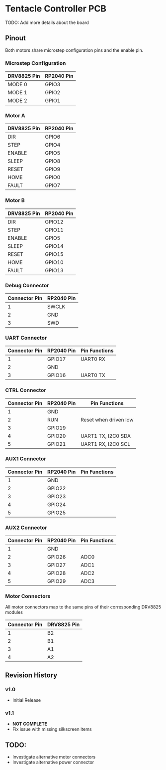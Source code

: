 # Tentacle Controller PCB

TODO: Add more details about the board

## Pinout

Both motors share microstep configuration pins and the enable pin.

### Microstep Configuration

| **DRV8825 Pin** 	| **RP2040 Pin** 	|
|-----------------	|----------------	|
| MODE 0           	| GPIO3          	|
| MODE 1           	| GPIO2          	|
| MODE 2          	| GPIO1          	|



### Motor A

| **DRV8825 Pin** 	| **RP2040 Pin** 	|
|-----------------	|----------------	|
| DIR             	| GPIO6          	|
| STEP            	| GPIO4          	|
| ENABLE          	| GPIO5          	|
| SLEEP           	| GPIO8          	|
| RESET           	| GPIO9          	|
| HOME            	| GPIO0          	|
| FAULT           	| GPIO7          	|


### Motor B

| **DRV8825 Pin** 	| **RP2040 Pin** 	|
|-----------------	|----------------	|
| DIR             	| GPIO12          	|
| STEP            	| GPIO11          	|
| ENABLE          	| GPIO5          	|
| SLEEP           	| GPIO14          	|
| RESET           	| GPIO15          	|
| HOME            	| GPIO10          	|
| FAULT           	| GPIO13          	|


### Debug Connector

| **Connector Pin** | **RP2040 Pin** |
|-----------------	|----------------|
| 1             	| SWCLK          |
| 2            	    | GND          	 |
| 3           	    | SWD          	 |


### UART Connector

| **Connector Pin** | **RP2040 Pin**    | **Pin Functions** |
|-----------------	|----------------   |----------------   |
| 1             	| GPIO17            | UART0 RX          |
| 2            	    | GND          	    |                   |
| 3           	    | GPIO16            | UART0 TX          |


### CTRL Connector

| **Connector Pin** | **RP2040 Pin**    | **Pin Functions**     |
|-----------------	|----------------   |----------------       |
| 1             	| GND               |                       |
| 2            	    | RUN      	        | Reset when driven low |
| 3           	    | GPIO19            |                       |
| 4           	    | GPIO20            | UART1 TX, I2C0 SDA    |
| 5           	    | GPIO21            | UART1 RX, I2C0 SCL    |


### AUX1 Connector

| **Connector Pin** | **RP2040 Pin**    | **Pin Functions**     |
|-----------------	|----------------   |----------------       |
| 1             	| GND               |                       |
| 2            	    | GPIO22      	    |                       |
| 3           	    | GPIO23            |                       |
| 4           	    | GPIO24            |                       |
| 5           	    | GPIO25            |                       |


### AUX2 Connector

| **Connector Pin** | **RP2040 Pin**    | **Pin Functions**     |
|-----------------	|----------------   |----------------       |
| 1             	| GND               |                       |
| 2            	    | GPIO26      	    | ADC0                  |
| 3           	    | GPIO27            | ADC1                  |
| 4           	    | GPIO28            | ADC2                  |
| 5           	    | GPIO29            | ADC3                  |


### Motor Connectors

All motor connectors map to the same pins of their corresponding DRV8825 modules 

| **Connector Pin** | **DRV8825 Pin**   |
|-----------------	|----------------	|
| 1             	| B2          	    |
| 2            	    | B1          	    |
| 3          	    | A1          	    |
| 4           	    | A2          	    |


## Revision History

### v1.0

 * Initial Release

### v1.1

 * **NOT COMPLETE**
 * Fix issue with missing silkscreen items

## TODO:

 * Investigate alternative motor connectors
 * Investigate alternative power connector
